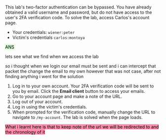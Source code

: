 This lab's two-factor authentication can be bypassed. You have already obtained a valid username and password, but do not have access to the user's 2FA verification code. To solve the lab, access Carlos's account page.

-   Your credentials: `wiener:peter`
-   Victim's credentials `carlos:montoya`

<mark style="background: #BBFABBA6;">ANS</mark>

lets see what we find when we access the lab

so i thought when we login our email must be sent and i can intercept that packet the change the email to my own however that was not case, after not finding anything i went for the solution

1.  Log in to your own account. Your 2FA verification code will be sent to you by email. Click the **Email client** button to access your emails.
2.  Go to your account page and make a note of the URL.
3.  Log out of your account.
4.  Log in using the victim's credentials.
5.  When prompted for the verification code, manually change the URL to navigate to `/my-account`. The lab is solved when the page loads.

<mark style="background: #FF5582A6;">What i learnt here is that to keep note of the url we will be redirected to and the chronology of it</mark>

